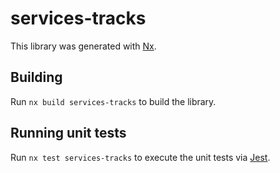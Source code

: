 # services-tracks

This library was generated with [Nx](https://nx.dev).

## Building

Run `nx build services-tracks` to build the library.

## Running unit tests

Run `nx test services-tracks` to execute the unit tests via [Jest](https://jestjs.io).
